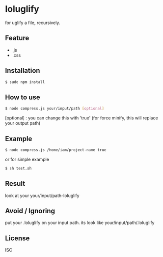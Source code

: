 # loluglify
for uglify a file, recursively.

## Feature
  - .js
  - .css

## Installation
```sh
$ sudo npm install
```

## How to use
```sh
$ node compress.js your/input/path [optional]
```

[optional] : you can change this with 'true' (for force minify, this will replace your output path)

## Example
```sh
$ node compress.js /home/iam/project-name true
```

or for simple example

```sh
$ sh test.sh
```

## Result
look at your your/input/path-loluglify

## Avoid / Ignoring
put your .loluglify on your input path. its look like your/input/path/.loluglify

## License
ISC
